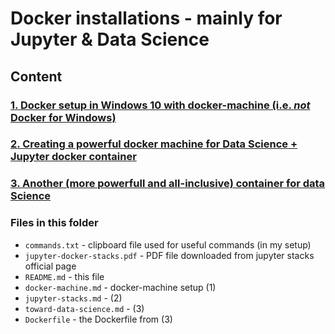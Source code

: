 # Docker installations - mainly for Jupyter & Data Science
## Content
### [1. Docker setup in Windows 10 with docker-machine (i.e. *not* Docker for Windows)](./docker-machine.md)
### [2. Creating a powerful docker machine for Data Science + Jupyter docker container](./jupyter-stacks.md)
### [3. Another (more powerfull and all-inclusive) container for data Science](./toward-data-science.md)


### Files in this folder
* `commands.txt` - clipboard file used for useful commands (in my setup)
* `jupyter-docker-stacks.pdf` - PDF file downloaded from jupyter stacks official page
* `README.md` - this file 
* `docker-machine.md` - docker-machine setup (1)
* `jupyter-stacks.md` - (2)
* `toward-data-science.md` - (3)
* `Dockerfile` - the Dockerfile from (3)
